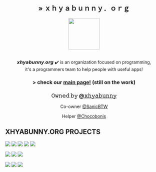 <div align="center">
<h2> » ｘｈｙａｂｕｎｎｙ．ｏｒｇ</h2>
<img src='https://xhyabunny.netlify.app/assets/favicon.webp' height='100px'/>
  <br>
  <br>
    <p>𝙭𝙝𝙮𝙖𝙗𝙪𝙣𝙣𝙮.𝙤𝙧𝙜 ✔️ is an organization focused on programming, 
  <br>it's a programmers team to help people with useful apps!
<br>
<h3>> check our <a href='https://xhyabunny.netlify.app' target=”_blank">main page!</a> (still on the work)</h3> 
  <h3>𝙾𝚠𝚗𝚎𝚍 𝚋𝚢 <a href="https://github.com/xhyabunny">@𝚡𝚑𝚢𝚊𝚋𝚞𝚗𝚗𝚢</a></h2>
  <p>Co-owner <a href="https://github.com/SanicBTW">@SanicBTW</a></p>
  <p>Helper <a href="https://github.com/Chocobonis">@Chocobonis</a></p>
  </div>
  
  
  
  
## XHYABUNNY.ORG PROJECTS
  
[![](https://img.shields.io/badge/@xhyabunny--purple.svg)](https://github.com/xhyabunny/)
[![](https://img.shields.io/badge/-Home%20Page-5DC2FF.svg)](https://xhyabunny.netlify.app)
[![](https://img.shields.io/badge/-exIDE%20-B109FF.svg)](https://ex-ide.netlify.app)
[![](https://img.shields.io/badge/-xhyaOne%20-5DFF5D.svg)](https://github.com/xhyabunny/xhyaOne_)
[![](https://img.shields.io/badge/-Meet%20Lilly!%20-EC76FF.svg)](https://meetlilly.netlify.app)

[![](https://img.shields.io/badge/@SanicBTW--purple.svg)](https://github.com/SanicBTW/)
[![](https://img.shields.io/badge/-Psych%20Engine-FF6C00.svg)](https://github.com/SanicBTW/FNF-PsychEngine-0.3.2h) 
[![](https://img.shields.io/badge/-the%20wrong%20way-FF1111.svg)](https://github.com/SanicBTW/the-wrong-way) 

[![](https://img.shields.io/badge/@ChocoBonis--F34A7C.svg)](https://github.com/Chocobonis/) 
[![](https://img.shields.io/badge/-Quick%20Penguin-FF75F0.svg)](https://github.com/Chocobonis/Quick-Penguin) 
[![](https://img.shields.io/badge/-BrickVox-33FFF6.svg)](https://github.com/Chocobonis/BrickVox-Dev) 



